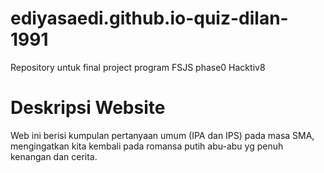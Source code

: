 # ediyasaedi.github.io-quiz-dilan-1991
Repository untuk final project program FSJS phase0 Hacktiv8

# Deskripsi Website
Web ini berisi kumpulan pertanyaan umum (IPA dan IPS) pada masa SMA, mengingatkan kita kembali pada romansa putih abu-abu yg penuh kenangan dan cerita.
